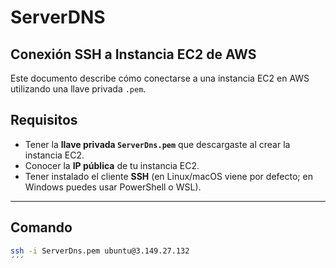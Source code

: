 # ServerDNS

## Conexión SSH a Instancia EC2 de AWS

Este documento describe cómo conectarse a una instancia EC2 en AWS utilizando una llave privada `.pem`.

## Requisitos

- Tener la **llave privada `ServerDns.pem`** que descargaste al crear la instancia EC2.
- Conocer la **IP pública** de tu instancia EC2.
- Tener instalado el cliente **SSH** (en Linux/macOS viene por defecto; en Windows puedes usar PowerShell o WSL).

---

## Comando
``` bash
ssh -i ServerDns.pem ubuntu@3.149.27.132
´´´
